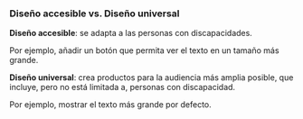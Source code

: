 ### Diseño accesible vs. Diseño universal

__Diseño accesible__: se adapta a las personas con discapacidades. 

Por ejemplo, añadir un botón que permita ver el texto en un tamaño más grande. 

 __Diseño universal__: crea productos para la audiencia más amplia posible, que incluye, pero no está limitada
a, personas con discapacidad. 

Por ejemplo, mostrar el texto más grande por defecto.
